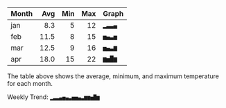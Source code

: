 | Month | Avg |  Min |  Max | Graph |
|-------|----:|-----:|-----:|-------|
| jan | 8.3 | 5 | 12 | `▂▃▃▄` |
| feb | 11.5 | 8 | 15 | `▅▄▃▅` |
| mar | 12.5 | 9 | 16 | `▅▄▃▆` |
| apr | 18.0 | 15 | 22 | `▆▅█▆` |

The table above shows the average, minimum, and maximum temperature for each month.

Weekly Trend: `▂▃▃▄▅▄▃▅▅▄▃▆▆▅█▆`
